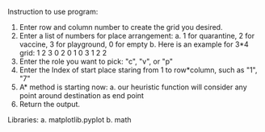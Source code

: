 Instruction to use program:
1. Enter row and column number to create the grid you desired.
2. Enter a list of numbers for place arrangement:
    a. 1 for quarantine, 2 for vaccine, 3 for playground, 0 for empty
    b. Here is an example for 3*4 grid: 1 2 3 0 2 0 1 0 3 1 2 2
3. Enter the role you want to pick: "c", "v", or "p"
4. Enter the Index of start place staring from 1 to row*column, such as "1", "7"
5. A* method is starting now:
   a. our heuristic function will consider any point around destination as end point
6. Return the output.

Libraries:
   a. matplotlib.pyplot
   b. math